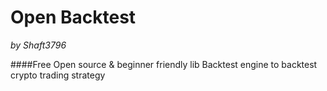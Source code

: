 # Open Backtest
*by Shaft3796*

####Free Open source & beginner friendly lib
Backtest engine to backtest crypto trading strategy

